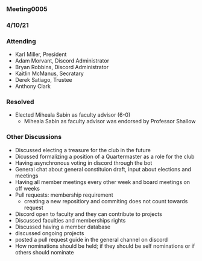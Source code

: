### Meeting0005
### 4/10/21

### Attending 
- Karl Miller, President
- Adam Morvant, Discord Administrator 
- Bryan Robbins, Discord Administrator
- Kaitlin McManus, Secratary 
- Derek Satiago, Trustee
- Anthony Clark

### Resolved 

- Elected Miheala Sabin as faculty advisor (6-0)
    - Miheala Sabin as faculty advisor was endorsed by Professor Shallow

### Other Discussions 

- Discussed electing a treasure for the club in the future 
- Dicussed formalizing a position of a Quartermaster as a role for the club
- Having asynchronous voting in discord through the bot
- General chat about general constituion draft, input about elections and meetings
- Having all member meetings every other week and board meetings on off weeks
- Pull requests: membership requirement 
    - creating a new repositiory and commiting does not count towards request
- Discord open to faculty and they can contribute to projects 
- Discussed faculties and memberships rights     
- Discussed having a member database 
- discussed ongoing projects 
- posted a pull request guide in the general channel on discord
- How nominations should be held; if they should be self nominations or if others should nominate 


